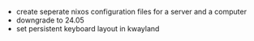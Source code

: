 - create seperate nixos configuration files for a server and a computer
- downgrade to 24.05
- set persistent keyboard layout in kwayland
